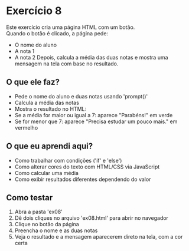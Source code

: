 # Exercício 8

Este exercício cria uma página HTML com um botão.  
Quando o botão é clicado, a página pede:

- O nome do aluno
- A nota 1
- A nota 2
Depois, calcula a média das duas notas e mostra uma mensagem na tela com base no resultado.

## O que ele faz?

- Pede o nome do aluno e duas notas usando 'prompt()'
- Calcula a média das notas
- Mostra o resultado no HTML:
- Se a média for maior ou igual a 7: aparece "Parabéns!" em verde
- Se for menor que 7: aparece "Precisa estudar um pouco mais." em vermelho

## O que eu aprendi aqui?

- Como trabalhar com condições ('if' e 'else')
- Como alterar cores do texto com HTML/CSS via JavaScript
- Como calcular uma média
- Como exibir resultados diferentes dependendo do valor

## Como testar

1.  Abra a pasta 'ex08'
2. Dê dois cliques no arquivo 'ex08.html' para abrir no navegador
3. Clique no botão da página
4. Preencha o nome e as duas notas
5. Veja o resultado e a mensagem aparecerem direto na tela, com a cor certa
